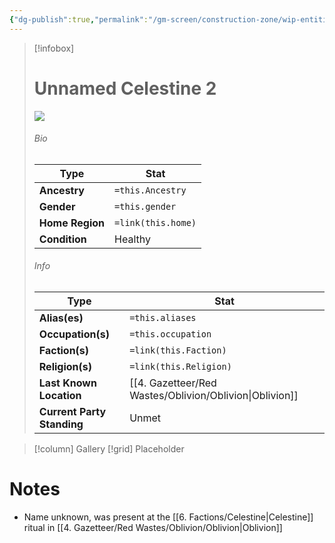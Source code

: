 ```yaml
---
{"dg-publish":true,"permalink":"/gm-screen/construction-zone/wip-entities/npc-compendium/prologue/unnamed-celestine-2/","noteIcon":""}
---
```



> [!infobox]
> # Unnamed Celestine 2
> ![](https://i.imgur.com/0iO2Tqp.jpeg)
> ###### Bio
> Type |  Stat |
> ---|---|
> **Ancestry** | `=this.Ancestry` |
> **Gender** | `=this.gender` |
> **Home Region** | `=link(this.home)` |
> **Condition** | Healthy |
> ###### Info
> Type |  Stat |
> ---|---|
> **Alias(es)** | `=this.aliases` |
> **Occupation(s)** | `=this.occupation` |
> **Faction(s)** | `=link(this.Faction)` |
> **Religion(s)** | `=link(this.Religion)` |
> **Last Known Location** | [[4. Gazetteer/Red Wastes/Oblivion/Oblivion\|Oblivion]] |
> **Current Party Standing** | Unmet |

> [!column] Gallery 
> [!grid] 
> Placeholder

# Notes

- Name unknown, was present at the [[6. Factions/Celestine\|Celestine]] ritual in [[4. Gazetteer/Red Wastes/Oblivion/Oblivion\|Oblivion]]

